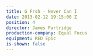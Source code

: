 ```yaml
---
title: G Frsh - Never Can I
date: 2013-02-12 19:15:00 Z
position: 4
director: James Partridge
production-company: Equal Focus
equipment: RED Epic
is-shown: false
---
```


